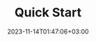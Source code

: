 ---
weight: 700
title: "Quick Start"
description: ""
icon: "article"
date: "2023-11-14T01:47:06+03:00"
lastmod: "2023-11-14T01:47:06+03:00"
draft: false
---